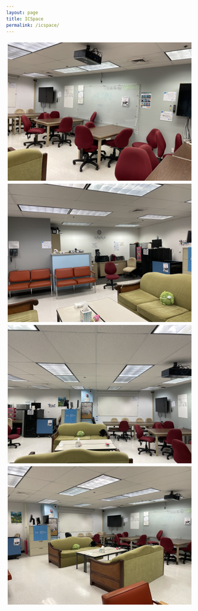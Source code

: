 ```yaml
---
layout: page
title: ICSpace
permalink: /icspace/
---
```


<center>
	<div class="row"> 
	  <div class="column">
	    <img src="/assets/img/icons/newicspace1.jpg" data-featherlight data-featherlight-target-attr="src">
	  	<img src="/assets/img/icons/newicspace2.jpg" data-featherlight data-featherlight-target-attr="src">
	  </div>
	  <div class="column">
	    <img src="/assets/img/icons/newicspace3.jpg" data-featherlight data-featherlight-target-attr="src">
	  	<img src="/assets/img/icons/newicspace4.jpg" data-featherlight data-featherlight-target-attr="src">
	  </div> 
	</div>
	<link href="//cdn.rawgit.com/noelboss/featherlight/1.7.13/release/featherlight.min.css" type="text/css" rel="stylesheet" />
	<script src="//code.jquery.com/jquery-latest.js"></script>
	<script src="//cdn.rawgit.com/noelboss/featherlight/1.7.13/release/featherlight.min.js" type="text/javascript" charset="utf-8"></script>
	<style>
		.row {
		  display: flex;
		  flex-wrap: wrap;
		  padding: 0 4px;
		}

		/* Create four equal columns that sits next to each other */
		.column {
		  flex: 100%;
		  max-width: 50%;
		  padding: 0 4px;
		}

		.column img {
		  margin-top: 8px;
		  vertical-align: middle;
		  cursor: pointer;
		}

		/* Responsive layout - makes a two column-layout instead of four columns */
		@media screen and (max-width: 800px) {
		  .column {
		    flex: 50%;
		    max-width: 50%;
		  }
		}

		/* Responsive layout - makes the two columns stack on top of each other instead of next to each other */
		@media screen and (max-width: 600px) {
		  .column {
		    flex: 100%;
		    max-width: 100%;
		  }
		}
	</style>
</center>
<br>

## What is the ICSpace?

POST 318B (ICSpace), is an interactive classroom intended for the use of the ICS Community, which is defined as: ICS undergraduate majors, ICS graduate students, ICS faculty, and ICS staff.  Guests are welcome as long as they are accompanied by an ICS Community member.

<a href="http://www.ics.hawaii.edu/community/post-318b/" target="_blank">Read more on the ICS Department's goals for ICSpace here!</a>

Anyone is welcome to use this space, as long as the following rules are followed:

1. <strong>Respect others who are using the space for work.</strong>
Keep the room in a quiet and reasonable volume.

2. <strong>Keep the room clean and tidy</strong>
The ICSpace is not visited by the school custodians. If you have garbage you'd like to throw out, there is a convenient garbage/recycling can located outside of the room.

Any infractions will result in a warning or ban from using the ICSpace.
